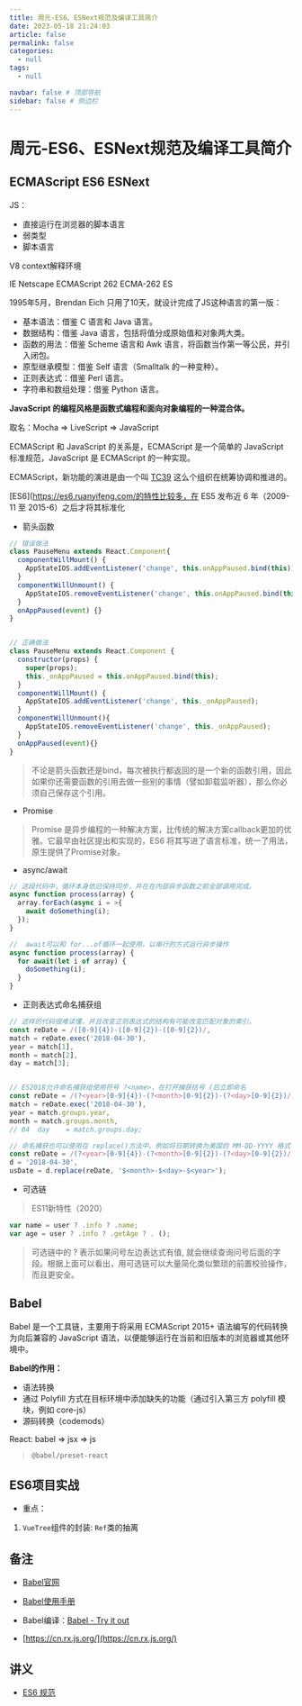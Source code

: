 ```yaml
---
title: 周元-ES6、ESNext规范及编译工具简介
date: 2023-05-18 21:24:03
article: false
permalink: false
categories: 
  - null
tags: 
  - null

navbar: false # 顶部导航
sidebar: false # 侧边栏
---
```



# 周元-ES6、ESNext规范及编译工具简介

## ECMAScript ES6 ESNext


JS：
- 直接运行在浏览器的脚本语言
- 弱类型
- 脚本语言

V8 context解释环境

IE Netscape ECMAScript 262 ECMA-262 ES


1995年5月，Brendan Eich 只用了10天，就设计完成了JS这种语言的第一版：
- 基本语法：借鉴 C 语言和 Java 语言。
- 数据结构：借鉴 Java 语言，包括将值分成原始值和对象两大类。
- 函数的用法：借鉴 Scheme 语言和 Awk 语言，将函数当作第一等公民，并引入闭包。
- 原型继承模型：借鉴 Self 语言（Smalltalk 的一种变种）。
- 正则表达式：借鉴 Perl 语言。
- 字符串和数组处理：借鉴 Python 语言。

**JavaScript 的编程风格是函数式编程和面向对象编程的一种混合体。**

取名：Mocha => LiveScript => JavaScript


ECMAScript 和 JavaScript 的关系是，ECMAScript 是一个简单的 JavaScript 标准规范，JavaScript 是 ECMAScript 的一种实现。


ECMAScript，新功能的演进是由一个叫 [TC39](https://www.ecma-international.org/technical-committees/tc39/) 这么个组织在统筹协调和推进的。


[ES6](https://es6.ruanyifeng.com/的特性比较多，在 ES5 发布近 6 年（2009-11 至 2015-6）之后才将其标准化




- 箭头函数
``` js
// 错误做法
class PauseMenu extends React.Component{
  componentWillMount() {
    AppStateIOS.addEventListener('change', this.onAppPaused.bind(this));
  }
  componentWillUnmount() {
    AppStateIOS.removeEventListener('change', this.onAppPaused.bind(this));
  }
  onAppPaused(event) {}
}


// 正确做法
class PauseMenu extends React.Component {
  constructor(props) {
    super(props);
    this._onAppPaused = this.onAppPaused.bind(this);
  }
  componentWillMount() {
    AppStateIOS.addEventListener('change', this._onAppPaused);
  }
  componentWillUnmount(){
    AppStateIOS.removeEventListener('change', this._onAppPaused);
  }
  onAppPaused(event){}
}
```
> 不论是箭头函数还是bind，每次被执行都返回的是一个新的函数引用，因此如果你还需要函数的引用去做一些别的事情（譬如卸载监听器），那么你必须自己保存这个引用。


- Promise
> Promise 是异步编程的一种解决方案，比传统的解决方案callback更加的优雅。它最早由社区提出和实现的，ES6 将其写进了语言标准，统一了用法，原生提供了Promise对象。


- async/await


``` js
// 这段代码中，循环本身依旧保持同步，并在在内部异步函数之前全部调用完成。
async function process(array) {
  array.forEach(async i = >{
    await doSomething(i);
  });
}

//  await可以和 for...of循环一起使用，以串行的方式运行异步操作
async function process(array) {
  for await(let i of array) {
    doSomething(i);
  }
}
```


- 正则表达式命名捕获组

``` js
// 这样的代码很难读懂，并且改变正则表达式的结构有可能改变匹配对象的索引。
const reDate = /([0-9]{4})-([0-9]{2})-([0-9]{2})/,
match = reDate.exec('2018-04-30'),
year = match[1],
month = match[2],
day = match[3];


// ES2018允许命名捕获组使用符号 ?<name>，在打开捕获括号 (后立即命名
const reDate = /(?<year>[0-9]{4})-(?<month>[0-9]{2})-(?<day>[0-9]{2})/,
match = reDate.exec('2018-04-30'),
year = match.groups.year,
month = match.groups.month,
// 04  day    = match.groups.day;  

// 命名捕获也可以使用在 replace()方法中。例如将日期转换为美国的 MM-DD-YYYY 格式：
const reDate = /(?<year>[0-9]{4})-(?<month>[0-9]{2})-(?<day>[0-9]{2})/,
d = '2018-04-30',
usDate = d.replace(reDate, '$<month>-$<day>-$<year>');
```


- 可选链
> ES11新特性（2020）

``` js
var name = user ? .info ? .name;
var age = user ? .info ? .getAge ? . ();
```
> 可选链中的 ? 表示如果问号左边表达式有值, 就会继续查询问号后面的字段。根据上面可以看出，用可选链可以大量简化类似繁琐的前置校验操作，而且更安全。



## Babel

Babel 是一个工具链，主要用于将采用 ECMAScript 2015+ 语法编写的代码转换为向后兼容的 JavaScript 语法，以便能够运行在当前和旧版本的浏览器或其他环境中。


**Babel的作用：**
- 语法转换
- 通过 Polyfill 方式在目标环境中添加缺失的功能（通过引入第三方 polyfill 模块，例如 core-js）
- 源码转换（codemods）



React: babel => jsx => js
> `@babel/preset-react`




## ES6项目实战

- 重点：
1. `VueTree`组件的封装: `Ref`类的抽离






## 备注

- [Babel官网](https://www.babeljs.cn/)

- [Babel使用手册](https://github.com/jamiebuilds/babel-handbook)

- Babel编译：[Babel - Try it out](https://babeljs.io/repl#?presets=typescript)

- [https://cn.rx.js.org/](https://cn.rx.js.org/)



## 讲义

- [ES6 规范](https://www.yuque.com/lpldplws/web/rt7slg)
<!-- dghm -->


